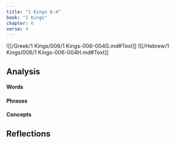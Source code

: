 ```yaml
---
title: "1 Kings 6:4"
book: "1 Kings"
chapter: 6
verse: 4
---
```

![[/Greek/1 Kings/006/1 Kings-006-004G.md#Text]]
![[/Hebrew/1 Kings/006/1 Kings-006-004H.md#Text]]

## Analysis

#### Words

#### Phrases

#### Concepts

## Reflections
